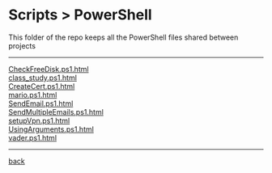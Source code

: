 # Scripts > PowerShell
This folder of the repo keeps all the PowerShell files shared between projects

---------------------------
[CheckFreeDisk.ps1.html](CheckFreeDisk.ps1.html)<br>
[class_study.ps1.html](class_study.ps1.html)<br>
[CreateCert.ps1.html](CreateCert.ps1.html)<br>
[mario.ps1.html](mario.ps1.html)<br>
[SendEmail.ps1.html](SendEmail.ps1.html)<br>
[SendMultipleEmails.ps1.html](SendMultipleEmails.ps1.html)<br>
[setupVpn.ps1.html](setupVpn.ps1.html)<br>
[UsingArguments.ps1.html](UsingArguments.ps1.html)<br>
[vader.ps1.html](vader.ps1.html)<br>

---------------------------

[back](../)
